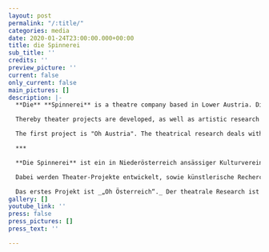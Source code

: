 ```yaml
---
layout: post
permalink: "/:title/"
categories: media
date: 2020-01-24T23:00:00.000+00:00
title: die Spinnerei
sub_title: ''
credits: ''
preview_picture: ''
current: false
only_current: false
main_pictures: []
description: |-
  **Die** **Spinnerei** is a theatre company based in Lower Austria. Die Spinnerei is an art laboratory for experimenting with and researching theatrical practices and related art forms. The focus is on performative creation through the body.

  Thereby theater projects are developed, as well as artistic research in a regional and international context. Theme-specific workshops and projects with different target groups are carried out as part of artistic practice.

  The first project is "Oh Austria". The theatrical research deals with the "identity" of Austria and the term "home" (home, at home, house) and will be realized thanks to the friendly support of Viertelfestival Niederösterreich 2021.

  ***

  **Die Spinnerei** ist ein in Niederösterreich ansässiger Kulturverein, der primär mit Mitteln des Theaters arbeitet. Die Spinnerei versteht sich als Kunst-Labor zum Experimentieren mit und Erforschen von theatralen Praxen und artverwandten Kunstformen. Der Fokus liegt auf dem performativen Kreieren durch den Körper als schöpferisches Mittel.

  Dabei werden Theater-Projekte entwickelt, sowie künstlerische Recherchen im regionalen und internationalen Kontext. Themenspezifische Workshops und Projekte mit verschiedenen Zielgruppen werden als Teil der künstlerischen Praxis durchgeführt.

  Das erstes Projekt ist _„Oh Österreich“._ Der theatrale Research ist eine Auseinandersetzung mit der „Identität“ Österreichs und des Begriffes „Home“ (Heimat, zu Hause, Haus) und wird aufgrund der freundlichen Unterstützung des Viertelfestivals Niederösterreich 2021 ermöglicht.
gallery: []
youtube_link: ''
press: false
press_pictures: []
press_text: ''

---
```

